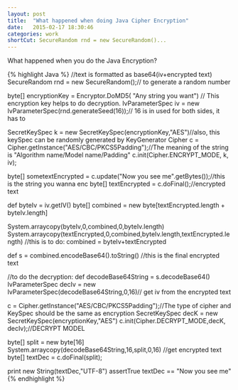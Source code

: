 ```yaml
---
layout: post
title:  "What happened when doing Java Cipher Encryption"
date:   2015-02-17 18:30:46
categories: work
shortCut: SecureRandom rnd = new SecureRandom()...
---
```

What happened when you do the Java Encryption?

{% highlight Java %}
//text is formatted as base64(iv+encrypted text)
SecureRandom rnd = new SecureRandom();// to generate a random number

byte[] encryptionKey = Encryptor.DoMD5( "Any string you want")
// This encryption key helps to do decryption. 
IvParameterSpec iv = new IvParameterSpec(rnd.generateSeed(16));// 16 is in used for both sides, it has to 

SecretKeySpec  k = new SecretKeySpec(encryptionKey,"AES")//also, this keySpec can be randomly generated by KeyGenerator
Cipher c = Cipher.getInstance("AES/CBC/PKCS5Padding");//The meaning of the string is "Algorithm name/Model name/Padding"
c.init(Cipher.ENCRYPT_MODE, k, iv);

byte[] sometextEncrypted  = c.update("Now you see me".getBytes());//this is the string you wanna enc
byte[] textEncrypted = c.doFinal();//encrypted text

def byteIv =  iv.getIV()
byte[] combined = new byte[textEncrypted.length + byteIv.length]

System.arraycopy(byteIv,0,combined,0,byteIv.length)
System.arraycopy(textEncrypted,0,combined,byteIv.length,textEncrypted.length)
//this is to do: combined = byteIv+textEncrypted

def s = combined.encodeBase64().toString()
//this is the final encrypted text

//to do the decryption:
def decodeBase64String = s.decodeBase64()
IvParameterSpec decIv = new IvParameterSpec(decodeBase64String,0,16)// get iv from the encrypted text

c = Cipher.getInstance("AES/CBC/PKCS5Padding");//The type of cipher and KeySpec should be the same as encryption
SecretKeySpec decK = new SecretKeySpec(encryptionKey,"AES")
c.init(Cipher.DECRYPT_MODE,decK, decIv);//DECRYPT MODEL

byte[] split  = new byte[16]
System.arraycopy(decodeBase64String,16,split,0,16)
//get encrypted text
byte[] textDec = c.doFinal(split);

print new String(textDec,"UTF-8")
assertTrue textDec == "Now you see me"
{% endhighlight %}